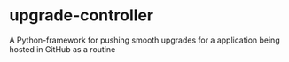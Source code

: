 # upgrade-controller
A Python-framework for pushing smooth upgrades for a application being hosted in GitHub as a routine 
